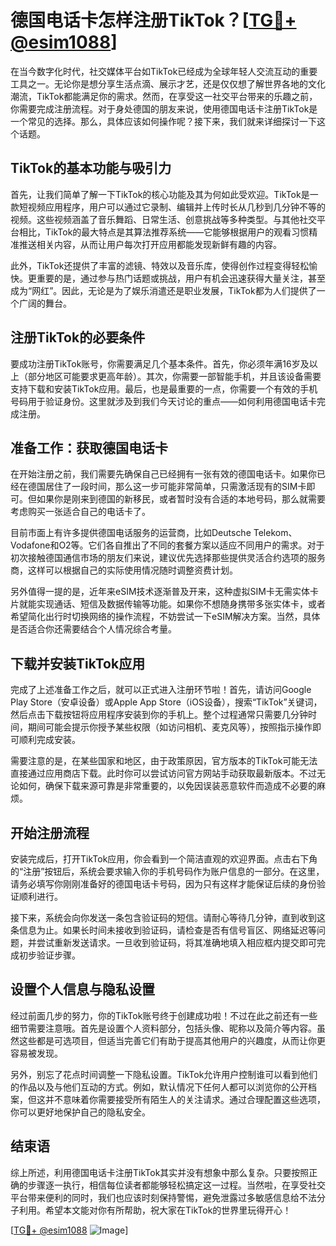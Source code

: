 # 德国电话卡怎样注册TikTok？[[TG💪+ @esim1088](https://t.me/s/esim1088)]

在当今数字化时代，社交媒体平台如TikTok已经成为全球年轻人交流互动的重要工具之一。无论你是想分享生活点滴、展示才艺，还是仅仅想了解世界各地的文化潮流，TikTok都能满足你的需求。然而，在享受这一社交平台带来的乐趣之前，你需要完成注册流程。对于身处德国的朋友来说，使用德国电话卡注册TikTok是一个常见的选择。那么，具体应该如何操作呢？接下来，我们就来详细探讨一下这个话题。

## TikTok的基本功能与吸引力

首先，让我们简单了解一下TikTok的核心功能及其为何如此受欢迎。TikTok是一款短视频应用程序，用户可以通过它录制、编辑并上传时长从几秒到几分钟不等的视频。这些视频涵盖了音乐舞蹈、日常生活、创意挑战等多种类型。与其他社交平台相比，TikTok的最大特点是其算法推荐系统——它能够根据用户的观看习惯精准推送相关内容，从而让用户每次打开应用都能发现新鲜有趣的内容。

此外，TikTok还提供了丰富的滤镜、特效以及音乐库，使得创作过程变得轻松愉快。更重要的是，通过参与热门话题或挑战，用户有机会迅速获得大量关注，甚至成为“网红”。因此，无论是为了娱乐消遣还是职业发展，TikTok都为人们提供了一个广阔的舞台。

## 注册TikTok的必要条件

要成功注册TikTok账号，你需要满足几个基本条件。首先，你必须年满16岁及以上（部分地区可能要求更高年龄）。其次，你需要一部智能手机，并且该设备需要支持下载和安装TikTok应用。最后，也是最重要的一点，你需要一个有效的手机号码用于验证身份。这里就涉及到我们今天讨论的重点——如何利用德国电话卡完成注册。

## 准备工作：获取德国电话卡

在开始注册之前，我们需要先确保自己已经拥有一张有效的德国电话卡。如果你已经在德国居住了一段时间，那么这一步可能非常简单，只需激活现有的SIM卡即可。但如果你是刚来到德国的新移民，或者暂时没有合适的本地号码，那么就需要考虑购买一张适合自己的电话卡了。

目前市面上有许多提供德国电话服务的运营商，比如Deutsche Telekom、Vodafone和O2等。它们各自推出了不同的套餐方案以适应不同用户的需求。对于初次接触德国通信市场的朋友们来说，建议优先选择那些提供灵活合约选项的服务商，这样可以根据自己的实际使用情况随时调整资费计划。

另外值得一提的是，近年来eSIM技术逐渐普及开来，这种虚拟SIM卡无需实体卡片就能实现通话、短信及数据传输等功能。如果你不想随身携带多张实体卡，或者希望简化出行时切换网络的操作流程，不妨尝试一下eSIM解决方案。当然，具体是否适合你还需要结合个人情况综合考量。

## 下载并安装TikTok应用

完成了上述准备工作之后，就可以正式进入注册环节啦！首先，请访问Google Play Store（安卓设备）或Apple App Store（iOS设备），搜索“TikTok”关键词，然后点击下载按钮将应用程序安装到你的手机上。整个过程通常只需要几分钟时间，期间可能会提示你授予某些权限（如访问相机、麦克风等），按照指示操作即可顺利完成安装。

需要注意的是，在某些国家和地区，由于政策原因，官方版本的TikTok可能无法直接通过应用商店下载。此时你可以尝试访问官方网站手动获取最新版本。不过无论如何，确保下载来源可靠是非常重要的，以免因误装恶意软件而造成不必要的麻烦。

## 开始注册流程

安装完成后，打开TikTok应用，你会看到一个简洁直观的欢迎界面。点击右下角的“注册”按钮后，系统会要求输入你的手机号码作为账户信息的一部分。在这里，请务必填写你刚刚准备好的德国电话卡号码，因为只有这样才能保证后续的身份验证顺利进行。

接下来，系统会向你发送一条包含验证码的短信。请耐心等待几分钟，直到收到这条信息为止。如果长时间未接收到验证码，请检查是否有信号盲区、网络延迟等问题，并尝试重新发送请求。一旦收到验证码，将其准确地填入相应框内提交即可完成初步验证步骤。

## 设置个人信息与隐私设置

经过前面几步的努力，你的TikTok账号终于创建成功啦！不过在此之前还有一些细节需要注意哦。首先是设置个人资料部分，包括头像、昵称以及简介等内容。虽然这些都是可选项目，但适当完善它们有助于提高其他用户的兴趣度，从而让你更容易被发现。

另外，别忘了花点时间调整一下隐私设置。TikTok允许用户控制谁可以看到他们的作品以及与他们互动的方式。例如，默认情况下任何人都可以浏览你的公开档案，但这并不意味着你需要接受所有陌生人的关注请求。通过合理配置这些选项，你可以更好地保护自己的隐私安全。

## 结束语

综上所述，利用德国电话卡注册TikTok其实并没有想象中那么复杂。只要按照正确的步骤逐一执行，相信每位读者都能够轻松搞定这一过程。当然啦，在享受社交平台带来便利的同时，我们也应该时刻保持警惕，避免泄露过多敏感信息给不法分子利用。希望本文能对你有所帮助，祝大家在TikTok的世界里玩得开心！

[[TG💪+ @esim1088](https://t.me/s/esim1088) ![Image](https://i.postimg.cc/4NQfJmqS/Snipaste-2025-05-13-00-14-12.png)]